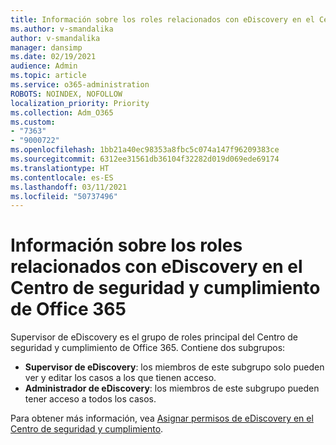 ```yaml
---
title: Información sobre los roles relacionados con eDiscovery en el Centro de seguridad y cumplimiento de Office 365
ms.author: v-smandalika
author: v-smandalika
manager: dansimp
ms.date: 02/19/2021
audience: Admin
ms.topic: article
ms.service: o365-administration
ROBOTS: NOINDEX, NOFOLLOW
localization_priority: Priority
ms.collection: Adm_O365
ms.custom:
- "7363"
- "9000722"
ms.openlocfilehash: 1bb21a40ec98353a8fbc5c074a147f96209383ce
ms.sourcegitcommit: 6312ee31561db36104f32282d019d069ede69174
ms.translationtype: HT
ms.contentlocale: es-ES
ms.lasthandoff: 03/11/2021
ms.locfileid: "50737496"
---
```

# <a name="learn-about-ediscovery-related-roles-in-the-office-365-security--compliance-center"></a>Información sobre los roles relacionados con eDiscovery en el Centro de seguridad y cumplimiento de Office 365

Supervisor de eDiscovery es el grupo de roles principal del Centro de seguridad y cumplimiento de Office 365. Contiene dos subgrupos:

- **Supervisor de eDiscovery**: los miembros de este subgrupo solo pueden ver y editar los casos a los que tienen acceso.
- **Administrador de eDiscovery**: los miembros de este subgrupo pueden tener acceso a todos los casos.

Para obtener más información, vea [Asignar permisos de eDiscovery en el Centro de seguridad y cumplimiento](https://docs.microsoft.com/microsoft-365/compliance/assign-ediscovery-permissions).